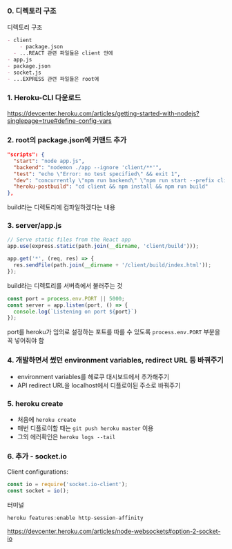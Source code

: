 ### 0. 디렉토리 구조

디렉토리 구조

```markdown
- client
	- package.json
  - ...REACT 관련 파일들은 client 안에
- app.js
- package.json
- socket.js
- ...EXPRESS 관련 파일들은 root에
```

### 1. Heroku-CLI 다운로드

https://devcenter.heroku.com/articles/getting-started-with-nodejs?singlepage=true#define-config-vars

### 2. root의 package.json에 커맨드 추가

```json
"scripts": {
  "start": "node app.js",
  "backend": "nodemon ./app --ignore 'client/**'",
  "test": "echo \"Error: no test specified\" && exit 1",
  "dev": "concurrently \"npm run backend\" \"npm run start --prefix client\"",
  "heroku-postbuild": "cd client && npm install && npm run build"
},
```

build라는 디렉토리에 컴파일하겠다는 내용

### 3. server/app.js

```js
// Serve static files from the React app
app.use(express.static(path.join(__dirname, 'client/build')));
```

```js
app.get('*', (req, res) => {
  res.sendFile(path.join(__dirname + '/client/build/index.html'));
});
```

build라는 디렉토리를 서버측에서 불러주는 것

```js
const port = process.env.PORT || 5000;
const server = app.listen(port, () => {
  console.log(`Listening on port ${port}`)
});
```

port를 heroku가 임의로 설정하는 포트를 따를 수 있도록 `process.env.PORT` 부분을 꼭 넣어줘야 함

### 4. 개발하면서 썼던 environment variables, redirect URL 등 바꿔주기

- environment variables를 헤로쿠 대시보드에서 추가해주기
- API redirect URL을 localhost에서 디플로이된 주소로 바꿔주기

### 5. heroku create

- 처음에 `heroku create`
- 매번 디플로이할 때는 `git push heroku master` 이용
- 그외 에러확인은 `heroku logs --tail`

### 6. 추가 - socket.io

Client configurations:

```js
const io = require('socket.io-client');
const socket = io();
```

터미널

```js
heroku features:enable http-session-affinity
```

https://devcenter.heroku.com/articles/node-websockets#option-2-socket-io